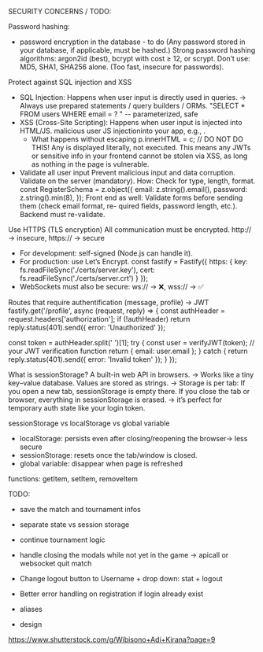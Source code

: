 SECURITY CONCERNS / TODO:

Password hashing:

- password encryption in the database - to do (Any password stored in your database, if applicable, must be hashed.)
  Strong password hashing algorithms: argon2id (best), bcrypt with cost ≥ 12, or scrypt.
  Don’t use: MD5, SHA1, SHA256 alone. (Too fast, insecure for passwords).

Protect against SQL injection and XSS

- SQL Injection: Happens when user input is directly used in queries.
  -> Always use prepared statements / query builders / ORMs.
  "SELECT \* FROM users WHERE email = ? " -- parameterized, safe
- XSS (Cross-Site Scripting): Happens when user input is injected into HTML/JS.
  malicious user JS injectioninto your app, e.g., <script>alert('hacked')</script>.
    - What happens without escaping
      p.innerHTML = c; // DO NOT DO THIS!
      Any <script> in c would execute immediately → XSS attack.
      How you fight it:
    - Sanitize input: remove or escape HTML tags before storing or rendering.
        - Backend sanitizes/escapes stored data → stops persistent XSS
          (import sanitizeHtml from 'sanitize-html';
          const safeText = sanitizeHtml(text, {
          allowedTags: [], // remove all HTML tags
          allowedAttributes: {}
          });)
    - Escape output: when displaying user-generated content in HTML, escape <, >, " etc.
        - Frontend escapes or uses frameworks that auto-escape (React, Vue) → stops reflected XSS
          // Escape user input by using textContent
          p.textContent = c;
          Using textContent is the vanilla JS equivalent of what React/Vue auto-escaping does.
          It ensures any text you insert is treated as literal text, not HTML, so scripts won’t run.
    - Escaping stops XSS
      Using textContent (vanilla JS) ensures that <script>alert('XSS')</script> is
      displayed literally, not executed. This means any JWTs or sensitive info in your
      frontend cannot be stolen via XSS, as long as nothing in the page is vulnerable.
- Validate all user input
  Prevent malicious input and data corruption. Validate on the server (mandatory).
  How: Check for type, length, format.
  const RegisterSchema = z.object({
  email: z.string().email(),
  password: z.string().min(8),
  });
  Front end as well: Validate forms before sending them (check email format, re-
  quired fields, password length, etc.). Backend must re-validate.

Use HTTPS (TLS encryption)
All communication must be encrypted.
http:// → insecure, https:// → secure

- For development: self-signed (Node.js can handle it).
- For production: use Let’s Encrypt.
  const fastify = Fastify({
  https: {
  key: fs.readFileSync('./certs/server.key'),
  cert: fs.readFileSync('./certs/server.crt')
  }
  });
- WebSockets must also be secure: ws:// → ❌, wss:// → ✅

Routes that require authentification (message, profile) -> JWT
fastify.get('/profile', async (request, reply) => {
const authHeader = request.headers['authorization'];
if (!authHeader) return reply.status(401).send({ error: 'Unauthorized' });

const token = authHeader.split(' ')[1];
try {
const user = verifyJWT(token); // your JWT verification function
return { email: user.email };
} catch {
return reply.status(401).send({ error: 'Invalid token' });
}
});

What is sessionStorage? A built-in web API in browsers.
-> Works like a tiny key–value database. Values are stored as strings.
-> Storage is per tab:
If you open a new tab, sessionStorage is empty there.
If you close the tab or browser, everything in sessionStorage is erased.
-> it’s perfect for temporary auth state like your login token.

sessionStorage vs localStorage vs global variable

- localStorage: persists even after closing/reopening the browser-> less secure
- sessionStorage: resets once the tab/window is closed.
- global variable: disappear when page is refreshed

functions: getItem, setItem, removeItem

TODO:
- save the match and tournament infos
- separate state vs session storage
- continue tournament logic

- handle closing the modals while not yet in the game -> apicall or websocket quit match
- Change logout button to Username + drop down: stat + logout
- Better error handling on registration if login already exist
- aliases
- design

https://www.shutterstock.com/g/Wibisono+Adi+Kirana?page=9
